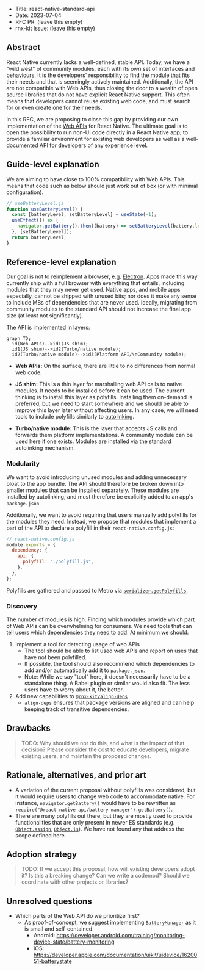 - Title: react-native-standard-api
- Date: 2023-07-04
- RFC PR: (leave this empty)
- rnx-kit Issue: (leave this empty)

## Abstract

React Native currently lacks a well-defined, stable API. Today, we have a "wild
west" of community modules, each with its own set of interfaces and behaviours.
It is the developers' responsibility to find the module that fits their needs
and that is seemingly actively maintained. Additionally, the API are not
compatible with Web APIs, thus closing the door to a wealth of open source
libraries that do not have explicit React Native support. This often means that
developers cannot reuse existing web code, and must search for or even create
one for their needs.

In this RFC, we are proposing to close this gap by providing our own
implementation of the
[Web APIs](https://developer.mozilla.org/en-US/docs/Web/API) for React Native.
The ultimate goal is to open the possibility to run non-UI code directly in a
React Native app; to provide a familiar environment for existing web developers
as well as a well-documented API for developers of any experience level.

## Guide-level explanation

We are aiming to have close to 100% compatibility with Web APIs. This means that
code such as below should just work out of box (or with minimal configuration).

```js
// useBatteryLevel.js
function useBatteryLevel() {
  const [batteryLevel, setBatteryLevel] = useState(-1);
  useEffect(() => {
    navigator.getBattery().then((battery) => setBatteryLevel(battery.level));
  }, [setBatteryLevel]);
  return batteryLevel;
}
```

## Reference-level explanation

Our goal is not to reimplement a browser, e.g.
[Electron](https://www.electronjs.org/). Apps made this way currently ship with
a full browser with everything that entails, including modules that they may
never get used. Native apps, and mobile apps especially, cannot be shipped with
unused bits; nor does it make any sense to include MBs of dependencies that are
never used. Ideally, migrating from community modules to the standard API should
not increase the final app size (at least not significantly).

The API is implemented in layers:

```mermaid
graph TD;
  id(Web APIs)-->id1(JS shim);
  id1(JS shim)-->id2(Turbo/native module);
  id2(Turbo/native module)-->id3(Platform API/\nCommunity module);
```

- **Web APIs:** On the surface, there are little to no differences from normal
  web code.

- **JS shim:** This is a thin layer for marshalling web API calls to native
  modules. It needs to be installed before it can be used. The current thinking
  is to install this layer as polyfills. Installing them on-demand is preferred,
  but we need to start somewhere and we should be able to improve this layer
  later without affecting users. In any case, we will need tools to include
  polyfills similarly to [autolinking][].

- **Turbo/native module:** This is the layer that accepts JS calls and forwards
  them platform implementations. A community module can be used here if one
  exists. Modules are installed via the standard autolinking mechanism.

### Modularity

We want to avoid introducing unused modules and adding unnecessary bloat to the
app bundle. The API should therefore be broken down into smaller modules that
can be installed separately. These modules are installed by autolinking, and
must therefore be explicitly added to an app's `package.json`.

Additionally, we want to avoid requiring that users manually add polyfills for
the modules they need. Instead, we propose that modules that implement a part of
the API to declare a polyfill in their `react-native.config.js`:

```js
// react-native.config.js
module.exports = {
  dependency: {
    api: {
      polyfill: "./polyfill.js",
    },
  },
};
```

Polyfills are gathered and passed to Metro via [`serializer.getPolyfills`][].

### Discovery

The number of modules is high. Finding which modules provide which part of Web
APIs can be overwhelming for consumers. We need tools that can tell users which
dependencies they need to add. At minimum we should:

1. Implement a tool for detecting usage of web APIs
   - The tool should be able to list used web APIs and report on uses that have
     not been polyfilled.
   - If possible, the tool should also recommend which dependencies to add
     and/or automatically add it to `package.json`.
   - Note: While we say "tool" here, it doesn't necessarily have to be a
     standalone thing. A Babel plugin or similar would also fit. The less users
     have to worry about it, the better.
2. Add new capabilities to [`@rnx-kit/align-deps`][]
   - `align-deps` ensures that package versions are aligned and can help keeping
     track of transitive dependencies.

## Drawbacks

> TODO: Why should we not do this, and what is the impact of that decision?
> Please consider the cost to educate developers, migrate existing users, and
> maintain the proposed changes.

## Rationale, alternatives, and prior art

- A variation of the current proposal without polyfills was considered, but it
  would require users to change web code to accommodate native. For instance,
  `navigator.getBattery()` would have to be rewritten as
  `require("@react-native-api/battery-manager").getBattery()`.
- There are many polyfills out there, but they are mostly used to provide
  functionalities that are only present in newer ES standards (e.g.
  [`Object.assign`][], [`Object.is`][]). We have not found any that address the
  scope defined here.

## Adoption strategy

> TODO: If we accept this proposal, how will existing developers adopt it? Is
> this a breaking change? Can we write a codemod? Should we coordinate with
> other projects or libraries?

## Unresolved questions

- Which parts of the Web API do we prioritize first?
  - As proof-of-concept, we suggest implementing
    [`BatteryManager`](https://developer.mozilla.org/en-US/docs/Web/API/BatteryManager)
    as it is small and self-contained.
    - Android:
      https://developer.android.com/training/monitoring-device-state/battery-monitoring
    - iOS:
      https://developer.apple.com/documentation/uikit/uidevice/1620051-batterystate

<!-- References -->

[`@rnx-kit/align-deps`]:
  https://github.com/microsoft/rnx-kit/tree/main/packages/align-deps#readme
[`Object.assign`]: https://github.com/ljharb/object.assign/blob/main/polyfill.js
[`Object.is`]: https://github.com/es-shims/object-is/blob/main/polyfill.js
[`serializer.getPolyfills`]:
  https://github.com/facebook/react-native/blob/0.72-stable/packages/metro-config/index.js#L49
[autolinking]:
  https://github.com/react-native-community/cli/blob/main/docs/autolinking.md
